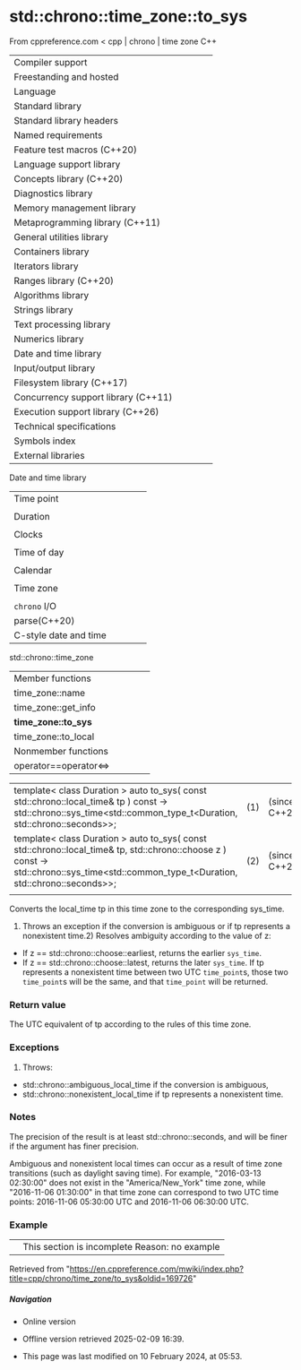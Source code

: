 # std::chrono::time_zone::to_sys

From cppreference.com
< cpp‎ | chrono‎ | time zone
C++

|  |  |  |  |  |
| --- | --- | --- | --- | --- |
| Compiler support | | | | |
| Freestanding and hosted | | | | |
| Language | | | | |
| Standard library | | | | |
| Standard library headers | | | | |
| Named requirements | | | | |
| Feature test macros (C++20) | | | | |
| Language support library | | | | |
| Concepts library (C++20) | | | | |
| Diagnostics library | | | | |
| Memory management library | | | | |
| Metaprogramming library (C++11) | | | | |
| General utilities library | | | | |
| Containers library | | | | |
| Iterators library | | | | |
| Ranges library (C++20) | | | | |
| Algorithms library | | | | |
| Strings library | | | | |
| Text processing library | | | | |
| Numerics library | | | | |
| Date and time library | | | | |
| Input/output library | | | | |
| Filesystem library (C++17) | | | | |
| Concurrency support library (C++11) | | | | |
| Execution support library (C++26) | | | | |
| Technical specifications | | | | |
| Symbols index | | | | |
| External libraries | | | | |

Date and time library

|  |  |  |  |  |
| --- | --- | --- | --- | --- |
| Time point | | | | |
| |  |  |  |  |  | | --- | --- | --- | --- | --- | | time_point(C++11) | | | | | | |  |  |  |  |  | | --- | --- | --- | --- | --- | | clock_time_conversion(C++20) | | | | | | |  |  |  |  |  | | --- | --- | --- | --- | --- | | clock_cast(C++20) | | | | | |
| Duration | | | | |
| |  |  |  |  |  | | --- | --- | --- | --- | --- | | duration(C++11) | | | | | |
| Clocks | | | | |
| |  |  |  |  |  | | --- | --- | --- | --- | --- | | system_clock(C++11) | | | | | | steady_clock(C++11) | | | | | | is_clock(C++20) | | | | | | |  |  |  |  |  | | --- | --- | --- | --- | --- | | utc_clock(C++20) | | | | | | tai_clock(C++20) | | | | | | high_resolution_clock(C++11) | | | | | | |  |  |  |  |  | | --- | --- | --- | --- | --- | | gps_clock(C++20) | | | | | | file_clock(C++20) | | | | | | local_t(C++20) | | | | | |
| Time of day | | | | |
| |  |  |  |  |  | | --- | --- | --- | --- | --- | | is_amis_pm(C++20)(C++20) | | | | | | |  |  |  |  |  | | --- | --- | --- | --- | --- | | make12make24(C++20)(C++20) | | | | | | |  |  |  |  |  | | --- | --- | --- | --- | --- | | hh_mm_ss(C++20) | | | | | |  | | | | | |
| Calendar | | | | |
| |  |  |  |  |  | | --- | --- | --- | --- | --- | | day(C++20) | | | | | | month(C++20) | | | | | | year(C++20) | | | | | | weekday(C++20) | | | | | | operator/(C++20) | | | | | | year_month_day(C++20) | | | | | | |  |  |  |  |  | | --- | --- | --- | --- | --- | | year_month_day_last(C++20) | | | | | | year_month_weekday(C++20) | | | | | | year_month_weekday_last(C++20) | | | | | | weekday_indexed(C++20) | | | | | | weekday_last(C++20) | | | | | | month_day(C++20) | | | | | | |  |  |  |  |  | | --- | --- | --- | --- | --- | | month_day_last(C++20) | | | | | | month_weekday(C++20) | | | | | | month_weekday_last(C++20) | | | | | | year_month(C++20) | | | | | | last_speclast(C++20)(C++20) | | | | | |
| Time zone | | | | |
| |  |  |  |  |  | | --- | --- | --- | --- | --- | | tzdb(C++20) | | | | | | tzdb_list(C++20) | | | | | | get_tzdbget_tzdb_listreload_tzdbremote_version(C++20)(C++20)(C++20)(C++20) | | | | | | sys_info(C++20) | | | | | | |  |  |  |  |  | | --- | --- | --- | --- | --- | | local_info(C++20) | | | | | | nonexistent_local_time(C++20) | | | | | | ambiguous_local_time(C++20) | | | | | | locate_zone(C++20) | | | | | | current_zone(C++20) | | | | | | time_zone(C++20) | | | | | | choose(C++20) | | | | | | |  |  |  |  |  | | --- | --- | --- | --- | --- | | zoned_traits(C++20) | | | | | | zoned_time(C++20) | | | | | | time_zone_link(C++20) | | | | | | leap_second(C++20) | | | | | | leap_second_info(C++20) | | | | | | get_leap_second_info(C++20) | | | | | |  | | | | | |
| `chrono` I/O | | | | |
| parse(C++20) | | | | |
| C-style date and time | | | | |

std::chrono::time_zone

|  |  |  |  |  |
| --- | --- | --- | --- | --- |
| Member functions | | | | |
| time_zone::name | | | | |
| time_zone::get_info | | | | |
| ****time_zone::to_sys**** | | | | |
| time_zone::to_local | | | | |
| Nonmember functions | | | | |
| operator==operator<=> | | | | |

|  |  |  |
| --- | --- | --- |
| template< class Duration >  auto to_sys( const std::chrono::local_time<Duration>& tp ) const -> std::chrono::sys_time<std::common_type_t<Duration, std::chrono::seconds>>; | (1) | (since C++20) |
| template< class Duration >  auto to_sys( const std::chrono::local_time<Duration>& tp, std::chrono::choose z ) const -> std::chrono::sys_time<std::common_type_t<Duration, std::chrono::seconds>>; | (2) | (since C++20) |
|  |  |  |

Converts the local_time tp in this time zone to the corresponding sys_time.

1) Throws an exception if the conversion is ambiguous or if tp represents a nonexistent time.2) Resolves ambiguity according to the value of z:

- If z == std::chrono::choose::earliest, returns the earlier `sys_time`.
- If z == std::chrono::choose::latest, returns the later `sys_time`.
 If tp represents a nonexistent time between two UTC `time_point`s, those two `time_point`s will be the same, and that `time_point` will be returned.

### Return value

The UTC equivalent of tp according to the rules of this time zone.

### Exceptions

1) Throws:

- std::chrono::ambiguous_local_time if the conversion is ambiguous,
- std::chrono::nonexistent_local_time if tp represents a nonexistent time.

### Notes

The precision of the result is at least std::chrono::seconds, and will be finer if the argument has finer precision.

Ambiguous and nonexistent local times can occur as a result of time zone transitions (such as daylight saving time). For example, "2016-03-13 02:30:00" does not exist in the "America/New_York" time zone, while "2016-11-06 01:30:00" in that time zone can correspond to two UTC time points: 2016-11-06 05:30:00 UTC and 2016-11-06 06:30:00 UTC.

### Example

|  |  |
| --- | --- |
|  | This section is incomplete Reason: no example |

Retrieved from "<https://en.cppreference.com/mwiki/index.php?title=cpp/chrono/time_zone/to_sys&oldid=169726>"

##### Navigation

- Online version
- Offline version retrieved 2025-02-09 16:39.

- This page was last modified on 10 February 2024, at 05:53.